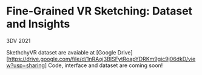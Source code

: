 # Fine-Grained VR Sketching: Dataset and Insights

3DV 2021

SkethchyVR dataset are avaiable at [Google Drive][https://drive.google.com/file/d/1nRAoj3BISFytRoapYDRKm9gic9j06dkD/view?usp=sharing]
Code, interface and dataset are coming soon!
